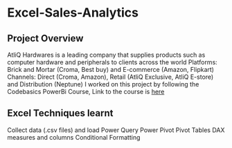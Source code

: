 # Excel-Sales-Analytics
## Project Overview
AtliQ Hardwares is a leading company that supplies products such as computer hardware and peripherals to clients across the world 
Platforms: Brick and Mortar (Croma, Best buy) and E-commerce (Amazon, Flipkart)
Channels: Direct (Croma, Amazon), Retail (AtliQ Exclusive, AtliQ E-store) and Distribution (Neptune)
I worked on this project by following the Codebasics PowerBi Course, Link to the course is [here](https://codebasics.io/certificate/CB-51-253885)
## Excel Techniques learnt
Collect data (.csv files) and load
Power Query
Power Pivot
Pivot Tables
DAX measures and columns
Conditional Formatting

